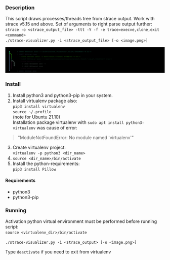 ### Description  

This script draws processes/threads tree from strace output.
Work with strace v5.15 and above. Set of arguments to right parse output further:
`strace -o <strace_output_file> -ttt -Y -f -e trace=execve,clone,exit <command>`  
`./strace-visualizer.py -i <strace_output_file> [-o <image.png>]`  

![example](examples/example1.png)

### Install  
1) Install python3 and python3-pip in your system.  
2) Install virtualenv package also:  
`pip3 install virtualenv`  
`source ~/.profile`  
(note for Ubuntu 21.10)  
Installation package virtualenv with `sudo apt install python3-virtualenv` was cause of error:  
> "ModuleNotFoundError: No module named 'virtualenv'"  
3) Create virtualenv project:  
`virtualenv -p python3 <dir_name> `  
4) `source <dir_name>/bin/activate`  
5) Install the python-requirements:  
`pip3 install Pillow`  

#### Requirements
- python3 
- python3-pip

### Running
Activation python virtual environment must be performed before running script:  
`source <virtualenv_dir>/bin/activate`  

`./strace-visualizer.py -i <strace_output> [-o <image.png>]`  

Type `deactivate` if you need to exit from virtualenv
